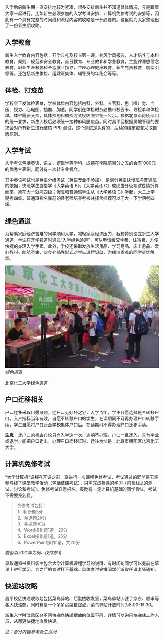 入学后的新生期一直安排地较为紧凑，很多安排新生并不知道具体情况，只是跟着大家一起进行，比如新生必须参加的入学考试安排、计算机免修考试的安排等，因此有一个具有完整的时间线和流程内容的攻略是十分必要的。这里就为大家整理出了一份新生期攻略。

## 入学教育

新生入学教育内容包括：开学典礼及校长第一课，校风学风报告，人才培养与本科教育，规则、规范和安全教育，首日教育、专业教育和学业教育，主旋律理想信念教育，职业生涯教育和全程就业指导，生理心理健康教育，新生党员教育，朋辈引领等。还包括新生体检、组建班集体、辅导员的年级会等等。

## 体检、打疫苗

学校会下发体检表单，学校体检内容包括内科、外科、五官科、色（嗅）觉、血压、视力、心电图、抽血、胸透。同学们在体检时务必携带校园卡、导检单和体检单。体检需要交费，具体费用和缴费方式校医院会统一公示。根据北京市防疫部门的统一要求，新生入校后必须统一接种麻风腮疫苗。同时昌平区根据属地管理的要求会对所有新生进行结核 PPD 测试，这个测试是免费的，后续的结核疫苗采取自愿原则。

## 入学考试

入学考试包括英语、语文、逻辑学等学科，成绩在学院前百分之五的会有1000元的优秀生表彰，同时有一次转专业机会。

其中英语考试也是英语分级考试（英语专业不参加），是划分英语快慢班与普通班的依据，快班学生直接学《大学英语 B》，《大学英语 C》成绩由分级考试成绩折算而来，能在大一就考四级；慢班和普通班学生从《大学英语 C》学起，大二上学期考四级。普通班排名靠前的经老师培养考核并择优推荐可以于大一下学期考四级。

## 绿色通道

为帮助家庭经济苦难的同学顺利入学，减轻家庭经济压力，我校特别设立新生入学通道，学生在开学报道时通过“入学绿色通道”，可以申请缓交学费、住宿费，方便快捷的办理入学手续。此外，学校还采取发放生活用品、学习用品、床上用品、爱心教材、助航基金、伙食补贴等形式对学生进行资助，为经济困难的同学排忧解难。

![绿色通道](./img/绿色通道.webp) 
*绿色通道*

[北京化工大学绿色通道](https://www.sohu.com/a/334053679_407292)

## 户口迁移相关

户口迁移采取自愿原则。迁户口无好坏之分，入学当年，学生自愿选择是否转移户口。入户指标当年有效，自愿不转移户口的学生，在读期间不可再办理户口转移手续，学生自愿将户口迁至学校集体户口后，在读期间不得办理户口迁移手续。
 
**注意**：迁户口的机会在校只有入学这一次，逾期不办理，户口一旦迁入，只有毕业或退学才能把户口迁出。办理户口迁移证时，迁往地址是：北京市朝阳区北京化工大学。

## 计算机免修考试

“大学计算机”课程在开课之前，将进行一次课程免修考试，考试通过的同学将无需参与线下课堂教学活动（包括结课考试），只需完成慕课的学习（包含线上的测试、讨论和考试）。免修考试自愿报名，鼓励有一定计算机基础的同学尝试，考试不需要报名费。

>免修考试包括：   
1、判断题5分  
2、单选题20分  
3、多选题10分  
4、Word操作题1道，20分  
5、Excel操作题1道，25分  
6、PowerPoint操作1道，共20分  

*题型以2021年为例，仅作参考*

录取通知书资料袋中包含大学计算机课程学习的说明，有时间的同学可以提前在慕课上进行学习，为之后的考试打下基础。具体考试安排同学们听取任课老师通知。

## 快递站攻略

昌平校区快递收取地包括菜鸟驿站、后勤楼收发室，菜鸟驿站入驻了京东、顺丰等各大快递商，同时也是一个多多买菜自提点，菜鸟驿站开放时间为8:00-19:30。

新生入学时注意区分不同快递商快递摆放的位置不同，详情可以询问快递站工作人员，从而更快捷地收发快递。

*注：部分内容参考新生百问*